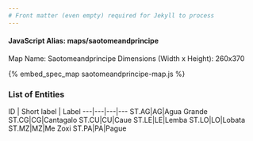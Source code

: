 ```yaml
---
# Front matter (even empty) required for Jekyll to process
---
```


#### JavaScript Alias: maps/saotomeandprincipe

Map Name: Saotomeandprincipe
Dimensions (Width x Height): 260x370



{% embed_spec_map saotomeandprincipe-map.js %}

### List of Entities

ID | Short label | Label
---|---|---|---
ST.AG|AG|Agua Grande
ST.CG|CG|Cantagalo
ST.CU|CU|Caue
ST.LE|LE|Lemba
ST.LO|LO|Lobata
ST.MZ|MZ|Me Zoxi
ST.PA|PA|Pague

